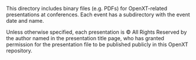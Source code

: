 This directory includes binary files (e.g. PDFs) for OpenXT-related presentations at conferences.  Each event has a subdirectory with the event date and name.

Unless otherwise specified, each presentation is © All Rights Reserved by the author named in the presentation title page, who has granted permission for the presentation file to be published publicly in this OpenXT repository.